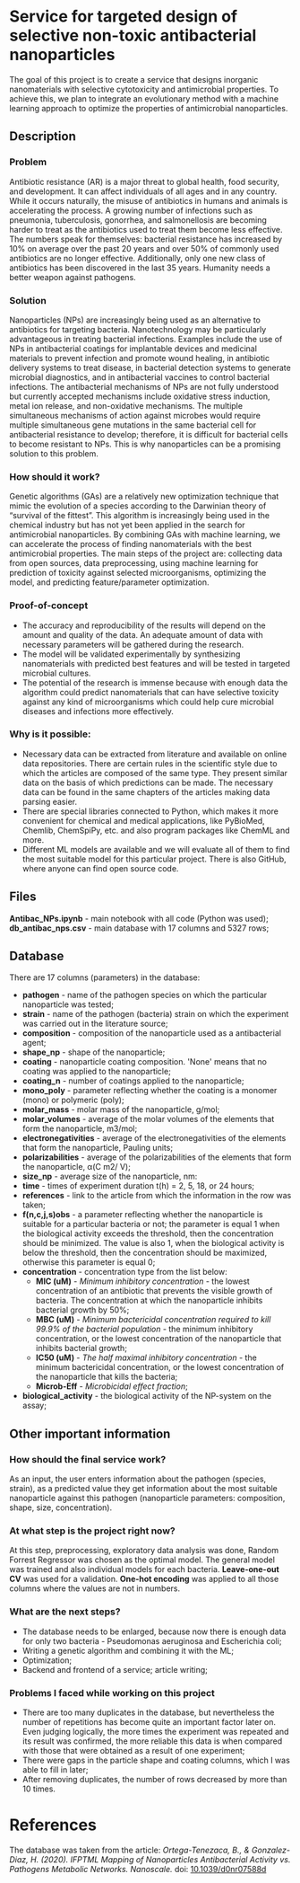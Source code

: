 # Service for targeted design of selective non-toxic antibacterial nanoparticles
The goal of this project is to create a service that designs inorganic nanomaterials with selective cytotoxicity and antimicrobial properties. To achieve this, we plan to integrate an evolutionary method with a machine learning approach to optimize the properties of antimicrobial nanoparticles.
## Description
### Problem
Antibiotic resistance (AR) is a major threat to global health, food security, and development. It can affect individuals of all ages and in any country. While it occurs naturally, the misuse of antibiotics in humans and animals is accelerating the process. A growing number of infections such as pneumonia, tuberculosis, gonorrhea, and salmonellosis are becoming harder to treat as the antibiotics used to treat them become less effective. The numbers speak for themselves: bacterial resistance has increased by 10% on average over the past 20 years and over 50% of commonly used antibiotics are no longer effective. Additionally, only one new class of antibiotics has been discovered in the last 35 years. Humanity needs a better weapon against pathogens.
### Solution
Nanoparticles (NPs) are increasingly being used as an alternative to antibiotics for targeting bacteria. Nanotechnology may be particularly advantageous in treating bacterial infections. Examples include the use of NPs in antibacterial coatings for implantable devices and medicinal materials to prevent infection and promote wound healing, in antibiotic delivery systems to treat disease, in bacterial detection systems to generate microbial diagnostics, and in antibacterial vaccines to control bacterial infections. The antibacterial mechanisms of NPs are not fully understood but currently accepted mechanisms include oxidative stress induction, metal ion release, and non-oxidative mechanisms. The multiple simultaneous mechanisms of action against microbes would require multiple simultaneous gene mutations in the same bacterial cell for antibacterial resistance to develop; therefore, it is difficult for bacterial cells to become resistant to NPs. This is why nanoparticles can be a promising solution to this problem.
### How should it work?
Genetic algorithms (GAs) are a relatively new optimization technique that mimic the evolution of a species according to the Darwinian theory of “survival of the fittest”. This algorithm is increasingly being used in the chemical industry but has not yet been applied in the search for antimicrobial nanoparticles. By combining GAs with machine learning, we can accelerate the process of finding nanomaterials with the best antimicrobial properties. The main steps of the project are: collecting data from open sources, data preprocessing, using machine learning for prediction of toxicity against selected microorganisms, optimizing the model, and predicting feature/parameter optimization.
### Proof-of-concept
- The accuracy and reproducibility of the results will depend on the amount and quality of the data. An adequate amount of data with necessary parameters will be gathered during the research.
- The model will be validated experimentally by synthesizing nanomaterials with predicted best features and will be tested in targeted microbial cultures.
- The potential of the research is immense because with enough data the algorithm could predict nanomaterials that can have selective toxicity against any kind of microorganisms which could help cure microbial diseases and infections more effectively.
### Why is it possible:
- Necessary data can be extracted from literature and available on online data repositories. There are certain rules in the scientific style due to which the articles are composed of the same type. They present similar data on the basis of which predictions can be made. The necessary data can be found in the same chapters of the articles making data parsing easier.
- There are special libraries connected to Python, which makes it more convenient for chemical and medical applications, like PyBioMed, Chemlib, ChemSpiPy, etc. and also program packages like ChemML and more.
- Different ML models are available and we will evaluate all of them to find the most suitable model for this particular project.
There is also GitHub, where anyone can find open source code.
## Files
**Antibac_NPs.ipynb** - main notebook with all code (Python was used);
**db_antibac_nps.csv** - main database with 17 columns and 5327 rows;
## Database
There are 17 columns (parameters) in the database:
+ **pathogen** - name of the pathogen species on which the particular nanoparticle was tested;
+ **strain** - name of the pathogen (bacteria) strain on which the experiment was carried out in the literature source;
+ **composition** - composition of the nanoparticle used as a antibacterial agent;
+ **shape_np** - shape of the nanoparticle;
+ **coating** -	nanoparticle coating composition. 'None' means that no coating was applied to the nanoparticle;
+ **coating_n**	- number of coatings applied to the nanoparticle;
+ **mono_poly** - parameter reflecting whether the coating is a	monomer (mono) or polymeric (poly);
+ **molar_mass** - 	molar mass of the nanoparticle, g/mol;
+ **molar_volumes** -  average of the molar volumes of the elements that form the nanoparticle, m3/mol;
+ **electronegativities** - average of the electronegativities of the elements that form the nanoparticle, Pauling units;
+ **polarizabilities** - average of the polarizabilities of the elements that form the nanoparticle, α(C m2/ V);
+ **size_np**	- average size of the nanoparticle, nm:
+ **time** - times of experiment duration t(h) = 2, 5, 18, or 24 hours;
+ **references** - link to the article from which the information in the row was taken;
+ **f(n,c,j,s)obs**	- a parameter reflecting whether the nanoparticle is suitable for a particular bacteria or not; the parameter is equal 1 when the biological activity exceeds the threshold, then the concentration should be minimized. The value is also 1, when the biological activity is below the threshold, then the concentration should be maximized, otherwise this parameter is equal 0;
+ **concentration**	- concentration type from the list below:
  + **MIC (uM)** - *Minimum inhibitory concentration* - the lowest concentration of an antibiotic that prevents the visible growth of bacteria. The concentration at which the nanoparticle inhibits bacterial growth by 50%;
  + **MBC (uM)** - *Minimum bactericidal concentration required to kill 99.9% of the bacterial population* - the minimum inhibitory concentration, or the lowest concentration of the nanoparticle that inhibits bacterial growth;
  + **IC50 (uM)** - *The half maximal inhibitory concentration* - the minimum bactericidal concentration, or the lowest concentration of the nanoparticle that kills the bacteria;
  + **Microb-Eff** - *Microbicidal effect fraction*;
+ **biological_activity** - the biological activity of the NP-system on the assay;
## Other important information
### How should the final service work?
As an input, the user enters information about the pathogen (species, strain), as a predicted value they get information about the most suitable nanoparticle against this pathogen (nanoparticle parameters: composition, shape, size, concentration). 
### At what step is the project right now?
At this step, preprocessing, exploratory data analysis was done, Random Forrest Regressor was chosen as the optimal model. The general model was trained and also individual models for each bacteria. **Leave-one-out CV** was used for a validation. **One-hot encoding** was applied to all those columns where the values are not in numbers.
### What are the next steps?
+ The database needs to be enlarged, because now there is enough data for only two bacteria - Pseudomonas aeruginosa and Escherichia coli;
+ Writing a genetic algorithm and combining it with the ML;
+ Optimization;
+ Backend and frontend of a service; article writing;
### Problems I faced while working on this project
+ There are too many duplicates in the database, but nevertheless the number of repetitions has become quite an important factor later on. Even judging logically, the more times the experiment was repeated and its result was confirmed, the more reliable this data is when compared with those that were obtained as a result of one experiment;
+ There were gaps in the particle shape and coating columns, which I was able to fill in later;
+ After removing duplicates, the number of rows decreased by more than 10 times.
# References
The database was taken from the article: *Ortega-Tenezaca, B., & Gonzalez-Diaz, H. (2020). IFPTML Mapping of Nanoparticles Antibacterial Activity vs. Pathogens Metabolic Networks. Nanoscale.* doi: [10.1039/d0nr07588d](https://doi.org/10.1039/D0NR07588D) 
